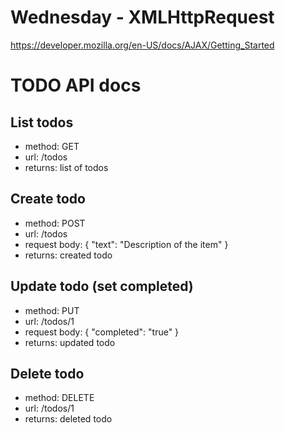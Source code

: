 # Wednesday - XMLHttpRequest

https://developer.mozilla.org/en-US/docs/AJAX/Getting_Started

# TODO API docs

## List todos
- method: GET
- url: /todos
- returns: list of todos

## Create todo
- method: POST
- url: /todos
- request body:
  {
    "text": "Description of the item"
  }
- returns: created todo

## Update todo (set completed)
- method: PUT
- url: /todos/1
- request body:
  {
    "completed": "true"
  }
- returns: updated todo

## Delete todo
- method: DELETE
- url: /todos/1
- returns: deleted todo
